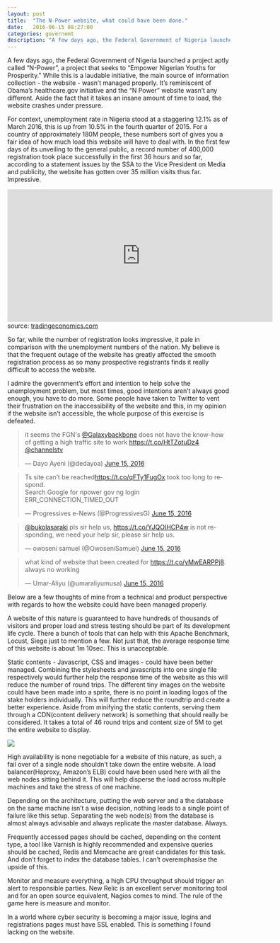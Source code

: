 ```yaml
---
layout: post
title:  "The N-Power website, what could have been done."
date:   2016-06-15 08:27:00
categories: governemt
description: "A few days ago, the Federal Government of Nigeria launched a project aptly called N-Power, a project that seeks to Empower Nigerian Youths for Prosperity."
---
```


A few days ago, the Federal Government of Nigeria launched a project aptly called “N-Power”, a project that seeks to “Empower Nigerian Youths for Prosperity." While this is a laudable initiative, the main source of information collection - the website - wasn’t managed properly. It’s reminiscent of Obama’s healthcare.gov initiative and the “N Power” website wasn’t any different. Aside the fact that it takes an insane amount of time to load, the website crashes under pressure.

For context, unemployment rate in Nigeria stood at a staggering 12.1% as of March 2016, this is up from 10.5% in the fourth quarter of 2015. For a country of approximately 180M people, these numbers sort of gives you a fair idea of how much load this website will have to deal with. In the first few days of its  unveiling to the general public, a record number of 400,000 registration took place successfully in the first 36 hours and so far, according to a statement issues by the SSA to the Vice President on Media and publicity, the website has gotten over 35 million visits thus far. Impressive.

<iframe src='http://www.tradingeconomics.com/embed/?s=nigeriaur&v=201605262210n&h=300&w=600&ref=/nigeria/unemployment-rate' height='300' width='600'  frameborder='0' scrolling='no'></iframe><br />source: <a href='http://www.tradingeconomics.com/nigeria/unemployment-rate'>tradingeconomics.com</a>

So far, while the number of registration looks impressive, it pale in comparison with the unemployment numbers of the nation. My believe is that the frequent outage of the website has greatly affected the smooth registration process as so many prospective registrants finds it really difficult to access the website.

I admire the government’s effort and intention to help solve the unemployment problem, but most times, good intentions aren’t always good enough, you have to do more. Some people have taken to Twitter to vent their frustration on the inaccessibility of the website and this, in my opinion if the website isn’t accessible, the whole purpose of this exercise is defeated.

<blockquote class="twitter-tweet" data-partner="tweetdeck"><p lang="en" dir="ltr">it seems the FGN&#39;s <a href="https://twitter.com/Galaxybackbone">@Galaxybackbone</a> does not have the know-how of getting a high traffic site to work <a href="https://t.co/HtTZotuDz4">https://t.co/HtTZotuDz4</a> <a href="https://twitter.com/channelstv">@channelstv</a></p>&mdash; Dayo Ayeni (@dedayoa) <a href="https://twitter.com/dedayoa/status/743141719529693184">June 15, 2016</a></blockquote>
<script async src="//platform.twitter.com/widgets.js" charset="utf-8"></script>

<blockquote class="twitter-tweet" data-partner="tweetdeck"><p lang="en" dir="ltr">Ts site can’t be reached<a href="https://t.co/qFTy1FugOx">https://t.co/qFTy1FugOx</a> took too long to respond.<br>Search Google for npower gov ng login<br>ERR_CONNECTION_TIMED_OUT</p>&mdash; Progressives e-News (@ProgressivesG) <a href="https://twitter.com/ProgressivesG/status/743075692276002817">June 15, 2016</a></blockquote>
<script async src="//platform.twitter.com/widgets.js" charset="utf-8"></script>

<blockquote class="twitter-tweet" data-partner="tweetdeck"><p lang="en" dir="ltr"><a href="https://twitter.com/bukolasaraki">@bukolasaraki</a> pls sir help us, <a href="https://t.co/YJQOIHCP4w">https://t.co/YJQOIHCP4w</a> is not responding, we need your help sir, please sir help us.</p>&mdash; owoseni samuel (@OwoseniSamuel) <a href="https://twitter.com/OwoseniSamuel/status/742992949844312064">June 15, 2016</a></blockquote>
<script async src="//platform.twitter.com/widgets.js" charset="utf-8"></script>

<blockquote class="twitter-tweet" data-partner="tweetdeck"><p lang="en" dir="ltr">what kind of website that been created for <a href="https://t.co/yMwEARPPj8">https://t.co/yMwEARPPj8</a>. always no working</p>&mdash; Umar-Aliyu (@umaraliyumusa) <a href="https://twitter.com/umaraliyumusa/status/742899255933816833">June 15, 2016</a></blockquote>
<script async src="//platform.twitter.com/widgets.js" charset="utf-8"></script>

Below are a few thoughts of mine from a technical and product perspective with regards to how the website could have been managed properly.

A website of this nature is guaranteed to have hundreds of thousands of visitors and proper load and stress testing should be part of its development life cycle. There a bunch of tools that can help with this Apache Benchmark, Locust, Siege just to mention a few. Not just that, the average response time of this website is about 1m 10sec. This is unacceptable.

Static contents - Javascript, CSS and images - could have been better managed. Combining the stylesheets and javascripts into one single file respectively would further help the response time of the website as this will reduce the number of round trips. The different tiny images on the website could have been made into a sprite, there is no point in loading logos of the stake holders individually. This will further reduce the roundtrip and create a better experience. Aside from minifying the static contents, serving them through a CDN(content delivery network) is something that should really be considered. It takes a total of 46 round trips and content size of 5M to get the entire website to display.

<p>
	<img src="{{ site.url }}/assets/article_images/n-power/npower.png"/>
</p>

High availability is none negotiable for a website of this nature, as such, a fail over of a single node shouldn’t take down the entire website. A load balancer(Haproxy, Amazon’s ELB) could have been used here with all the web nodes sitting behind it. This will help disperse the load across multiple machines and take the stress of one machine.

Depending on the architecture, putting the web server and a the database on the same machine isn’t a wise decision, nothing leads to a single point of failure like this setup. Separating the web node(s) from the database is almost always advisable and always replicate the master database. Always.

Frequently accessed pages should be cached, depending on the content type, a tool like Varnish is highly recommended and expensive queries should be cached, Redis and Memcache are great candidates for this task. And don’t forget to index the database tables. I can’t overemphasise the upside of this.

Monitor and measure everything, a high CPU throughput should trigger an alert to responsible parties. New Relic is an excellent server monitoring tool and for an open source equivalent, Nagios comes to mind.  The rule of the game here is measure and monitor.

In a world where cyber security is becoming a major issue, logins and registrations pages must have SSL enabled. This is something I found lacking on the website.